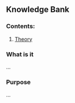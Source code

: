 ## Knowledge Bank

### Contents:

1. [Theory](/theory/README.md)

### What is it
...

### Purpose
...
